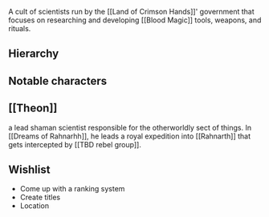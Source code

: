 
A cult of scientists run by the [[Land of Crimson Hands]]' government that focuses on researching and developing [[Blood Magic]] tools, weapons, and rituals.


## Hierarchy



## Notable characters

## [[Theon]] 
a lead shaman scientist responsible for the otherworldly sect of things. In [[Dreams of Rahnarhh]], he leads a royal expedition into [[Rahnarth]] that gets intercepted by [[TBD rebel group]].

## Wishlist

- Come up with a ranking system
- Create titles
- Location